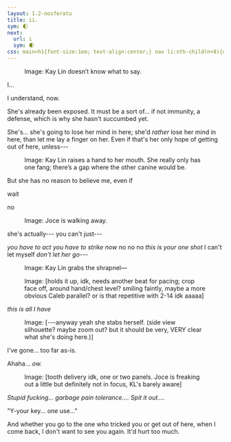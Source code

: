 ```yaml
---
layout: 1.2-nosferatu
title: ii.
sym: 🌓︎
next:
  url: i
  sym: 🌒︎
css: main>h1{font-size:1em; text-align:center;} nav li:nth-child(n+8){display:none;} header h2{color:#404040;} nav li:nth-child(7){color:#808080;} h1{display:none;} main h2{font-size:1.5em; text-align:center; margin-bottom:.5em;} h2 span{display:inline-block;} figcaption{max-width:400px;} .cent{text-align:center;}
---
```

<div class="book" markdown="1">
<figure><img src="{%include url.html%}/assets/img/au/2-22.png" alt=""/>
<figcaption class="cent"><span class="x">Image: </span>Kay Lin doesn’t know what to say.</figcaption></figure>

<div class="cent" markdown="1">
I...

I understand, now.
</div>

She's already been exposed. It must be a sort of... if not immunity, a defense, which is why she hasn't succumbed yet.

She's... she's going to lose her mind in here; she'd *rather* lose her mind in here, than let me lay a finger on her. Even if that's her only hope of getting out of here, unless---

<figure><img src="{%include url.html%}/assets/img/au/2-23.png" alt=""/>
<figcaption><span class="x">Image: </span>Kay Lin raises a hand to her mouth. She really only has one fang; there’s a gap where the other canine would be.</figcaption></figure>

But she has no reason to believe me, even if

wait

no

<figure><img src="{%include url.html%}/assets/img/au/2-24.png" alt=""/>
<figcaption><span class="x">Image: </span>Joce is walking away.</figcaption></figure>

she's actually--- you can't just---

<i>you have to act you have to strike now</i> no no no <i>this is your one shot</i> I can't let myself <i>don't let her go---</i>

<figure><img src="{%include url.html%}/assets/img/au/2-25.png" alt=""/>
<figcaption><span class="x">Image: </span>Kay Lin grabs the shrapnel—</figcaption></figure>

<figure><img src="https://via.placeholder.com/400x150.png" alt=""/>
<figcaption><span class="x">Image: </span>[holds it up, idk, needs another beat for pacing; crop face off, around hand/chest level? smiling faintly, maybe a more obvious Caleb parallel? or is that repetitive with 2-14 idk aaaaa]</figcaption></figure>

<p class="cent"><i>this is all I have</i></p><!--??? added on a whim, see how it flows with art... "I've never wanted anything more [in my whole life]"?? similar but more concise maybe-->

<figure><img src="https://via.placeholder.com/400x300.png" alt=""/>
<figcaption><span class="x">Image: </span>[---anyway yeah she stabs herself. (side view silhouette? maybe zoom out? but it should be very, VERY clear what she's doing here.)]</figcaption></figure>

<div class="cent" markdown="1">
I've gone... too far as-is.

Ahaha... *ow.*
</div>

<figure><img src="https://via.placeholder.com/400x300.png" alt=""/><br><img src="https://via.placeholder.com/400x300.png" alt=""/>
<figcaption><span class="x">Image: </span>[tooth delivery idk, one or two panels. Joce is freaking out a little but definitely not in focus, KL's barely aware]</figcaption></figure>

<i>Stupid fucking... garbage pain tolerance.... Spit it out....</i>

"Y-your key... one use..." <!--don't like this but W/E IT WORKS she's actively dying (~"dying") and can't say much anyway--><!--do the speech bubble thing without making her actual dialogue obvious? "she's got... one shot...."?-->

<!--this is gonna be flat but I'm gonna churn it out anyway AUGH--> And whether you <!---->go to the one who tricked you or get out of here<!--phrasing flat as hell but get the Idea across--vengeance or leave?-->, when I come back, I don't want to see you again. <!--also one more image?--> It'd hurt too much.
</div>